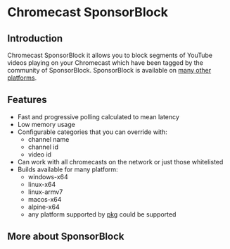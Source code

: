 # Chromecast SponsorBlock

## Introduction

Chromecast SponsorBlock it allows you to block segments of YouTube videos playing on your Chromecast which have been tagged by the community of SponsorBlock. SponsorBlock is available on [many other platforms](#more-about-sponsorblock).

## Features

-   Fast and progressive polling calculated to mean latency
-   Low memory usage
-   Configurable categories that you can override with:
    -   channel name
    -   channel id
    -   video id
-   Can work with all chromecasts on the network or just those whitelisted
-   Builds available for many platform:
    -   windows-x64
    -   linux-x64
    -   linux-armv7
    -   macos-x64
    -   alpine-x64
    -   any platform supported by [pkg](https://github.com/vercel/pkg) could be supported

## More about SponsorBlock
